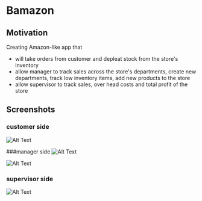 # Bamazon
## Motivation
Creating Amazon-like app that
 * will take orders from customer and depleat stock from the store's inventory
 * allow manager to track sales across the store's departments, create new departments, track low inventory items, add new products to the store
 * allow supervisor to track sales, over head costs and total profit of the store
 
## Screenshots
 ### customer side
  ![Alt Text](https://user-images.githubusercontent.com/47117323/59130806-7971f580-893e-11e9-874a-84ae68b4c2a6.gif)
  
  ###manager side
  ![Alt Text](https://user-images.githubusercontent.com/47117323/59132206-8b559780-8942-11e9-824c-bd70534acedf.gif)
  
  ![Alt Text](https://user-images.githubusercontent.com/47117323/59132208-8db7f180-8942-11e9-9d54-386f4e76fdfc.gif)
  
  ### supervisor side
  
  ![Alt Text](https://user-images.githubusercontent.com/47117323/59132461-4120e600-8943-11e9-9366-cffa1001f810.gif)

